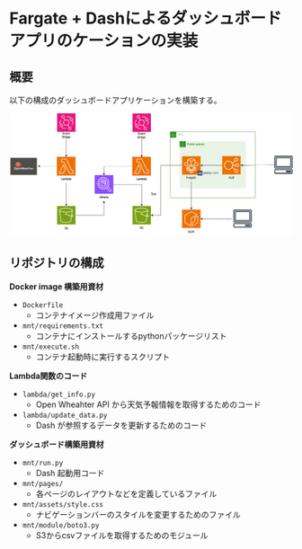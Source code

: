 # Fargate + Dashによるダッシュボードアプリのケーションの実装

## 概要
以下の構成のダッシュボードアプリケーションを構築する。

<img src="./images/dash_app.drawio.png">

## リポジトリの構成
**Docker image 構築用資材**  
* `Dockerfile`
  * コンテナイメージ作成用ファイル
* `mnt/requirements.txt`
  * コンテナにインストールするpythonパッケージリスト
* `mnt/execute.sh`  
  * コンテナ起動時に実行するスクリプト

**Lambda関数のコード**
* `lambda/get_info.py`
  * Open Wheahter API から天気予報情報を取得するためのコード
* `lambda/update_data.py`
  * Dash が参照するデータを更新するためのコード

**ダッシュボード構築用資材**
* `mnt/run.py`
  * Dash 起動用コード
* `mnt/pages/`  
  * 各ページのレイアウトなどを定義しているファイル
* `mnt/assets/style.css`
  * ナビゲーションバーのスタイルを変更するためのファイル
* `mnt/module/boto3.py` 
  * S3からcsvファイルを取得するためのモジュール
